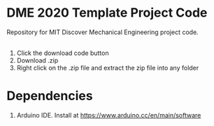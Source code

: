 # DME 2020 Template Project Code
Repository for MIT Discover Mechanical Engineering project code.<br/>
<br/>
1. Click the download code button <br/>
2. Download .zip<br/>
3. Right click on the .zip file and extract the zip file into any folder

# Dependencies
1. Arduino IDE. Install at https://www.arduino.cc/en/main/software
